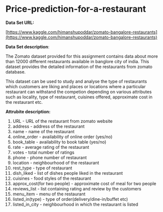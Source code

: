# Price-prediction-for-a-restaurant

**Data Set URL:**

[https://www.kaggle.com/himanshupoddar/zomato-bangalore-restaurants](https://www.kaggle.com/himanshupoddar/zomato-bangalore-restaurants)

**Data Set description**:

The Zomato dataset provided for this assignment contains data about more than 12000 different restaurants available in banglore city of india. This dataset provides the detailed information of the restaurants from zomato database. 

This dataset can be used to study and analyse the type of restaurants which customers are liking and places or locations where a particular restaurant can withstand the competion depending on various attributes such as locality, type of restaurant, cuisines offered, approximate cost in the restaurant etc.

**Attrubite description:**

1.   URL - URL of the restaurant from zomato website
2.   address - address of the restaurant
3.   name - name of the restaurant
4.   online_order - availability of online order (yes/no)
5.   book_table - availability to book table (yes/no)
6.   rate - average rating of the restaurant
7.   votes - total number of ratings
8.   phone - phone number of restaurant
9.   location - neighbourhood of the restaurant
10. rest_type - type of restaurant
11. dish_liked - list of dishes people liked in the restaurant
12. cuisines - food styles of the restaurant
13. approx_cost(for two people) - approximate cost of meal for two people
14. reviews_list - list containing rating and review by the customers
15. menu_item - menu of the restaurant
16. listed_in(type) - type of order(delivery/dine-in/buffet etc)
17. listed_in_city - neighbourhood in which the restaurant is listed
